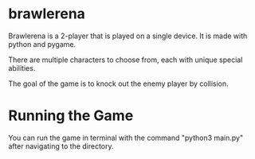 # brawlerena

Brawlerena is a 2-player that is played on a single device. It is made with python and pygame.

There are multiple characters to choose from, each with unique special abilities. 

The goal of the game is to knock out the enemy player by collision. 

# Running the Game

You can run the game in terminal with the command "python3 main.py" after navigating to the directory.
